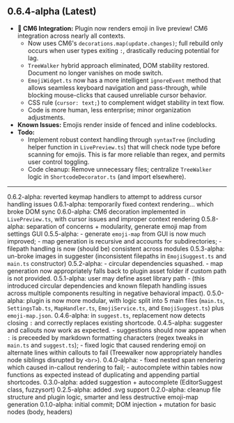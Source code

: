 ## 0.6.4-alpha (Latest)

- **🚀 CM6 Integration:** Plugin now renders emoji in live preview! CM6 integration across nearly all contexts.
  - Now uses CM6's `decorations.map(update.changes)`; full rebuild only occurs when user types exiting `:`, drastically reducing potential for lag.
  - `TreeWalker` hybrid approach eliminated, DOM stability restored. Document no longer vanishes on mode switch.
  - `EmojiWidget.ts` now has a more intelligent `ignoreEvent` method that allows seamless keyboard navigation and pass-through, while blocking mouse-clicks that caused unreliable cursor behavior.
  - CSS rule (`cursor: text;`) to complement widget stability in text flow.
  - Code is more human, less enterprise; minor organization adjustments.
- **Known Issues:** Emojis render inside of fenced and inline codeblocks.
- **Todo:**
  - Implement robust context handling through `syntaxTree` (including helper function in `LivePreview.ts`) that will check node type before scanning for emojis. This is far more reliable than regex, and permits user control toggling.
  - Code cleanup: Remove unnecessary files; centralize `TreeWalker` logic in `ShortcodeDecorator.ts` (and import elsewhere).

---

0.6.2-alpha: reverted keymap handlers to attempt to address cursor handling issues
0.6.1-alpha: temporarily fixed context rendering... which broke DOM sync
0.6.0-alpha: CM6 decoration implemented in `LivePreview.ts`, with cursor issues and improper context rendering
0.5.8-alpha: separation of concerns + modularity, generate emoji map from settings GUI
0.5.5-alpha: - generate `emoji-map` from GUI is now much improved; - map generation is recursive and accounts for subdirectories; - filepath handling is now (should be) consistent across modules
0.5.3-alpha: un-broke images in suggester (inconsistent filepaths in `EmojiSuggest.ts` and `main.ts` constructor)
0.5.2-alpha: - circular dependencies squashed. - map generation now appropriately falls back to plugin asset folder if custom path is not provided.
0.5.1-alpha: user may define asset library path - (this introduced circular dependencies and known filepath handling issues across multiple components resulting in negative behavioral impact).
0.5.0-alpha: plugin is now more modular, with logic split into 5 main files (`main.ts`, `SettingsTab.ts`, `MapHandler.ts`, `EmojiService.ts`, and `EmojiSuggest.ts`) plus `emoji-map.json`.
0.4.6-alpha: in `suggest.ts`, replacement now detects closing `:` and correctly replaces existing shortcode.
0.4.5-alpha: suggester and callouts now work as expected. - suggestions should now appear when `:` is preceeded by markdown formatting characters (regex tweaks in `main.ts` and `suggest.ts`); - fixed logic that caused rendering emoji on alternate lines within callouts to fail (Treewalker now appropriately handles node siblings disrupted by `<br>`).
0.4.0-alpha: - fixed nested span rendering which caused in-callout rendering to fail; - autocomplete within tables now functions as expected instead of duplicating and appending partial shortcodes.
0.3.0-alpha: added suggestion + autocomplete (EditorSuggest class, fuzzysort)
0.2.5-alpha: added .svg support
0.2.0-alpha: cleanup file structure and plugin logic, smarter and less destructive emoji-map generation
0.1.0-alpha: initial commit; DOM injection + mutation for basic nodes (body, headers)
